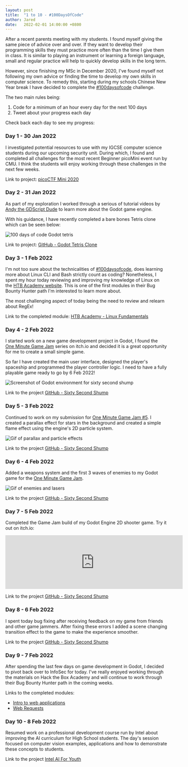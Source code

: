 ```yaml
---
layout: post
title:  "1 to 10 - #100DaysOfCode"
author: Jared
date:   2022-02-01 14:00:00 +0800
---
```


After a recent parents meeting with my students. I found myself giving the same piece of advice over and over. If they want to develop their programming skills they must practice more often than the time I give them in class. It is similar to playing an instrument or learning a foreign language, small and regular practice will help to quickly develop skills in the long term.

However, since finishing my MSc in December 2020, I've found myself not following my own advice or finding the time to develop my own skills in computer science. To remedy this, starting during my schools Chinese New Year break I have decided to complete the [#100daysofcode](https://www.100daysofcode.com/) challenge.

The two main rules being:

1. Code for a minimum of an hour every day for the next 100 days
2. Tweet about your progress each day

Check back each day to see my progress:

### Day 1 - 30 Jan 2022

I investigated potential resources to use with my IGCSE computer science students during our upcoming security unit. During which, I found and completed all challenges for the most recent Beginner picoMini event run by CMU. I think the students will enjoy working through these challenges in the next few weeks.

Link to project: [picoCTF Mini 2020](https://play.picoctf.org/events/69)

### Day 2 - 31 Jan 2022

As part of my exploration I worked through a serious of tutorial videos by [Andy the GDScript Dude](https://gdscript.com/) to learn more about the Godot game engine.

With his guidance, I have recently completed a bare bones Tetris clone which can be seen below:

![100 days of code Godot tetris](/assets/blog/100doc-tetris.png)

Link to project: [GitHub - Godot Tetris Clone](https://github.com/jazibobs/godot-tetris)

### Day 3 - 1 Feb 2022

I'm not too sure about the technicalities of [#100daysofcode](https://twitter.com/hashtag/100DaysOfCode), does learning more about Linux CLI and Bash strictly count as coding? Nonetheless, I spent my hour today reviewing and improving my knowledge of Linux on the [HTB Academy website](https://academy.hackthebox.com). This is one of the first modules in their Bug Bounty Hunter path I'm interested to learn more about.

The most challenging aspect of today being the need to review and relearn about RegEx!

Link to the completed module: [HTB Academy - Linux Fundamentals](https://academy.hackthebox.com/achievement/406696/18)

### Day 4 - 2 Feb 2022

I started work on a new game development project in Godot, I found the [One Minute Game Jam](https://itch.io/jam/one-minute-game-jam-5) series on itch.io and decided it is a great opportunity for me to create a small simple game.

So far I have created the main user interface, designed the player's spaceship and programmed the player controller logic. I need to have a fully playable game ready to go by 6 Feb 2022!

![Screenshot of Godot environment for sixty second shump](/assets/blog/100doc-shump1.png)

Link to the project [GitHub - Sixty Second Shump](https://github.com/jazibobs/sixty-second-shump/)

### Day 5 - 3 Feb 2022

Continued to work on my submission for [One Minute Game Jam #5](https://itch.io/jam/one-minute-game-jam-5). I created a parallax effect for stars in the background and created a simple flame effect using the engine's 2D particle system.

![Gif of parallax and particle effects](/assets/blog/100doc-particle-and-parallax.gif)


Link to the project [GitHub - Sixty Second Shump](https://github.com/jazibobs/sixty-second-shump/)

### Day 6 - 4 Feb 2022

Added a weapons system and the first 3 waves of enemies to my Godot game for the [One Minute Game Jam](https://itch.io/jam/one-minute-game-jam-5).

![Gif of enemies and lasers](/assets/blog/100doc-enemies-and-lasers.gif)

Link to the project [GitHub - Sixty Second Shump](https://github.com/jazibobs/sixty-second-shump/)

### Day 7 - 5 Feb 2022

Completed the Game Jam build of my Godot Engine 2D shooter game. Try it out on itch.io:

<iframe src="https://itch.io/embed/1382118?linkback=true&amp;bg_color=ffffff&amp;fg_color=231123&amp;link_color=82204A&amp;border_color=EFF7FF" width="552" height="167" frameborder="0"><a href="https://jazibobs.itch.io/sixty-second-shump">Sixty Second Shump by jazibobs</a></iframe>

Link to the project [GitHub - Sixty Second Shump](https://github.com/jazibobs/sixty-second-shump/)

### Day 8 - 6 Feb 2022

I spent today bug fixing after receiving feedback on my game from friends and other game jammers. After fixing these errors I added a scene changing transition effect to the game to make the experience smoother.

Link to the project [GitHub - Sixty Second Shump](https://github.com/jazibobs/sixty-second-shump/)

### Day 9 - 7 Feb 2022

After spending the last few days on game development in Godot, I decided to pivot back over to InfoSec for today. I've really enjoyed working through the materials on Hack the Box Academy and will continue to work through their Bug Bounty Hunter path in the coming weeks.

Links to the completed modules:
- [Intro to web applications](https://academy.hackthebox.com/achievement/406696/75)
- [Web Requests](https://academy.hackthebox.com/achievement/406696/35)

### Day 10 - 8 Feb 2022
Resumed work on a professional development course run by Intel about improving the AI curriculum for High School students. The day's session focused on computer vision examples, applications and how to demonstrate these concepts to students.

Link to the project [Intel AI For Youth](https://www.intel.com/content/www/us/en/corporate/artificial-intelligence/ai-for-youth.html)